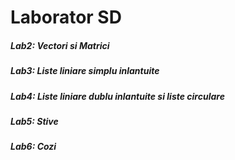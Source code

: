 <h1>Laborator SD</h1>
<h5>Lab2: Vectori si Matrici</h5>
<h5>Lab3: Liste liniare simplu inlantuite</h5>
<h5>Lab4: Liste liniare dublu inlantuite si liste circulare</h5>
<h5>Lab5: Stive</h5>
<h5>Lab6: Cozi</h5>
